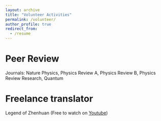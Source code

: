 ```yaml
---
layout: archive
title: "Volunteer Activities"
permalink: /volunteer/
author_profile: true
redirect_from:
  - /resume
---
```


# Peer Review
Journals: Nature Physics, Physics Review A, Physics Review B, Physics Review Research, Quantum

# Freelance translator
Legend of Zhenhuan (Free to watch on <a href="https://www.youtube.com/watch?v=QOaXm_9S9_0&list=PLIx8QniXH-rElLyjzNMSOXSTbOKsDShyu">Youtube</a>)